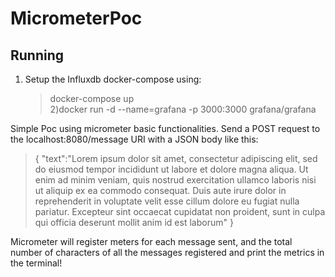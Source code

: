 # MicrometerPoc

## Running 
1) Setup the Influxdb docker-compose using:
	> docker-compose up  
2)docker run -d --name=grafana -p 3000:3000 grafana/grafana

Simple Poc using micrometer basic functionalities.
Send a POST request to the localhost:8080/message URI with a JSON body like this:

>{
	"text":"Lorem ipsum dolor sit amet, consectetur adipiscing elit, sed do eiusmod tempor incididunt ut labore et dolore magna aliqua. Ut enim ad minim veniam, quis nostrud exercitation ullamco laboris nisi ut aliquip ex ea commodo consequat. Duis aute irure dolor in reprehenderit in voluptate velit esse cillum dolore eu fugiat nulla pariatur. Excepteur sint occaecat cupidatat non proident, sunt in culpa qui officia deserunt mollit anim id est laborum"
}

Micrometer will register meters for each message sent, and the total number of characters of all the messages registered and print the metrics in the terminal!

